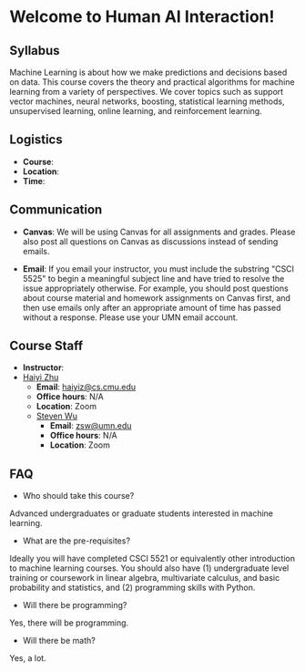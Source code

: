 # Welcome to Human AI Interaction!

## Syllabus

Machine Learning is about how we make predictions and decisions based
on data. This course covers the theory and practical algorithms for
machine learning from a variety of perspectives. We cover topics such
as support vector machines, neural networks, boosting, statistical
learning methods, unsupervised learning, online learning, and
reinforcement learning.


## Logistics
- **Course**: 
- **Location**: 
- **Time**: 

## Communication

- **Canvas**: We will be using Canvas for all assignments and grades.
Please also post all questions on Canvas as discussions instead of
sending emails.

- **Email**: If you email your instructor, you must include the
  substring "CSCI 5525" to begin a meaningful subject line and have
  tried to resolve the issue appropriately otherwise. For example, you
  should post questions about course material and homework assignments
  on Canvas first, and then use emails only after an appropriate
  amount of time has passed without a response. Please use your UMN
  email account.


## Course Staff

- **Instructor**:
- [Haiyi Zhu](https://haiyizhu.com)
	- **Email**: [haiyiz@cs.cmu.edu](mailto:haiyiz@cs.cmu.edu)
    - **Office hours**: N/A
	- **Location**: Zoom
  - [Steven Wu](https://zstevenwu.com)
	- **Email**: [zsw@umn.edu](mailto:zsw@umn.edu)
    - **Office hours**: N/A
	- **Location**: Zoom


## FAQ

- Who should take this course?

Advanced undergraduates or graduate students interested in machine
learning.


- What are the pre-requisites?

Ideally you will have completed CSCI 5521 or equivalently other
introduction to machine learning courses.  You should also have (1)
undergraduate level training or coursework in linear algebra,
multivariate calculus, and basic probability and statistics, and (2)
programming skills with Python.

- Will there be programming?

Yes, there will be programming.

- Will there be math?

Yes, a lot.
